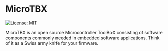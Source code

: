 # MicroTBX
[![License: MIT](https://img.shields.io/badge/License-MIT-yellow.svg)](https://opensource.org/licenses/MIT)

MicroTBX is an open source Microcontroller ToolBoX consisting of software components commonly needed in embedded software applications. Think of it as a Swiss army knife for your firmware.
